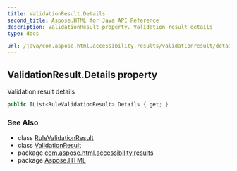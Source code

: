 ```yaml
---
title: ValidationResult.Details
second_title: Aspose.HTML for Java API Reference
description: ValidationResult property. Validation result details
type: docs

url: /java/com.aspose.html.accessibility.results/validationresult/details/
---
```

## ValidationResult.Details property

Validation result details

```java
public IList<RuleValidationResult> Details { get; }
```

### See Also

* class [RuleValidationResult](../../rulevalidationresult/)
* class [ValidationResult](../)
* package [com.aspose.html.accessibility.results](../../../com.aspose.html.accessibility.results/)
* package [Aspose.HTML](../../../)
